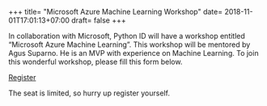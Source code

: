 +++
title= "Microsoft Azure Machine Learning Workshop"
date= 2018-11-01T17:01:13+07:00
draft= false
+++

In collaboration with Microsoft, Python ID will have a workshop entitled “Microsoft Azure Machine Learning”. This workshop will be mentored by Agus Suparno. He is an MVP with experience on Machine Learning. To join this wonderful workshop, please fill this form below.

<a class="button" target="_blank" href="https://goo.gl/forms/xa0w8iElk95C86Wz1">Register</a>

The seat is limited, so hurry up register yourself.